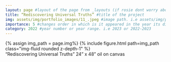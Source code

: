 ```yaml
---
layout: page #layout of the page from _layouts (if rosie dont worry about this)
title: “Rediscovering Universal Truths” #title of the project
img: assets/img/portfolio_images/11_.jpeg #image path. i.e assets/img/portfolio_images/1_.jpg
importance: 5 #changes order in which is it appeared in the year its displayed in
category: 2022 #year number or year range. i.e 2023 or 2022-2023
---
```


<div class="row">
    <div class="col-sm mt-3 mt-md-0">
        {% assign img_path = page.img%}
        {% include figure.html path=img_path  class="img-fluid rounded z-depth-1" %}
    </div>
</div>
<div class="caption">
    “Rediscovering Universal Truths”
    24” x 48”
    oil on canvas
</div>
